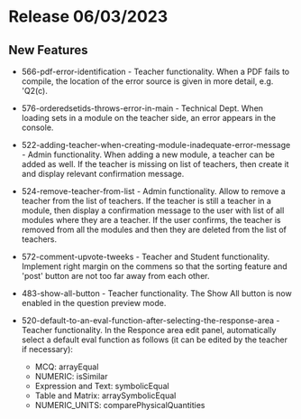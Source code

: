 # Release 06/03/2023

## New Features

- 566-pdf-error-identification - Teacher functionality. When a PDF fails to compile, the location of the error source is given in more detail, e.g. 'Q2(c).
- 576-orderedsetids-throws-error-in-main - Technical Dept. When loading sets in a module on the teacher side, an error appears in the console.
- 522-adding-teacher-when-creating-module-inadequate-error-message - Admin functionality. When adding a new  module, a teacher can be added as well. If the teacher is missing on list of teachers, then create it and display relevant confirmation message.
- 524-remove-teacher-from-list - Admin functionality. Allow to remove a teacher from the list of teachers. If the teacher is still a teacher in a module, then display a confirmation message to the user with list of all modules where they are a teacher. If the user confirms, the teacher is removed from all the modules and then they are deleted from the list of teachers.
- 572-comment-upvote-tweeks - Teacher and Student functionality. Implement right margin on the commens so that the sorting feature and 'post' button are not too far away from each other.
- 483-show-all-button - Teacher functionality. The Show All button is now enabled in the question preview mode.
- 520-default-to-an-eval-function-after-selecting-the-response-area - Teacher functionality. In the Responce area edit panel, automatically select a default eval function as follows (it can be edited by the teacher if necessary):

    - MCQ: arrayEqual
    - NUMERIC: isSimilar
    - Expression and Text: symbolicEqual
    - Table and Matrix: arraySymbolicEqual
    - NUMERIC_UNITS: comparePhysicalQuantities



